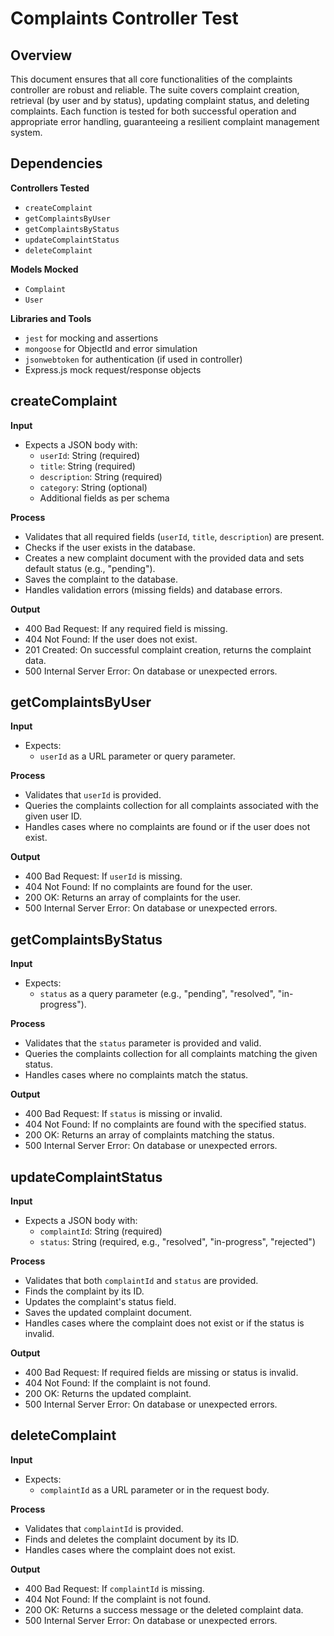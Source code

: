 # Complaints Controller Test

## Overview

This document ensures that all core functionalities of the complaints controller are robust and reliable. The suite covers complaint creation, retrieval (by user and by status), updating complaint status, and deleting complaints. Each function is tested for both successful operation and appropriate error handling, guaranteeing a resilient complaint management system.


## Dependencies

**Controllers Tested**
- `createComplaint`
- `getComplaintsByUser`
- `getComplaintsByStatus`
- `updateComplaintStatus`
- `deleteComplaint`

**Models Mocked**
- `Complaint`
- `User`

**Libraries and Tools**
- `jest` for mocking and assertions
- `mongoose` for ObjectId and error simulation
- `jsonwebtoken` for authentication (if used in controller)
- Express.js mock request/response objects


## createComplaint

**Input**
- Expects a JSON body with:
  - `userId`: String (required)
  - `title`: String (required)
  - `description`: String (required)
  - `category`: String (optional)
  - Additional fields as per schema

**Process**
- Validates that all required fields (`userId`, `title`, `description`) are present.
- Checks if the user exists in the database.
- Creates a new complaint document with the provided data and sets default status (e.g., "pending").
- Saves the complaint to the database.
- Handles validation errors (missing fields) and database errors.

**Output**
- 400 Bad Request: If any required field is missing.
- 404 Not Found: If the user does not exist.
- 201 Created: On successful complaint creation, returns the complaint data.
- 500 Internal Server Error: On database or unexpected errors.


## getComplaintsByUser

**Input**
- Expects:
  - `userId` as a URL parameter or query parameter.

**Process**
- Validates that `userId` is provided.
- Queries the complaints collection for all complaints associated with the given user ID.
- Handles cases where no complaints are found or if the user does not exist.

**Output**
- 400 Bad Request: If `userId` is missing.
- 404 Not Found: If no complaints are found for the user.
- 200 OK: Returns an array of complaints for the user.
- 500 Internal Server Error: On database or unexpected errors.


## getComplaintsByStatus

**Input**
- Expects:
  - `status` as a query parameter (e.g., "pending", "resolved", "in-progress").

**Process**
- Validates that the `status` parameter is provided and valid.
- Queries the complaints collection for all complaints matching the given status.
- Handles cases where no complaints match the status.

**Output**

- 400 Bad Request: If `status` is missing or invalid.
- 404 Not Found: If no complaints are found with the specified status.
- 200 OK: Returns an array of complaints matching the status.
- 500 Internal Server Error: On database or unexpected errors.


## updateComplaintStatus

**Input**
- Expects a JSON body with:
  - `complaintId`: String (required)
  - `status`: String (required, e.g., "resolved", "in-progress", "rejected")

**Process**
- Validates that both `complaintId` and `status` are provided.
- Finds the complaint by its ID.
- Updates the complaint's status field.
- Saves the updated complaint document.
- Handles cases where the complaint does not exist or if the status is invalid.

**Output**
- 400 Bad Request: If required fields are missing or status is invalid.
- 404 Not Found: If the complaint is not found.
- 200 OK: Returns the updated complaint.
- 500 Internal Server Error: On database or unexpected errors.


## deleteComplaint

**Input**
- Expects:
  - `complaintId` as a URL parameter or in the request body.

**Process**
- Validates that `complaintId` is provided.
- Finds and deletes the complaint document by its ID.
- Handles cases where the complaint does not exist.

**Output**
- 400 Bad Request: If `complaintId` is missing.
- 404 Not Found: If the complaint is not found.
- 200 OK: Returns a success message or the deleted complaint data.
- 500 Internal Server Error: On database or unexpected errors.

